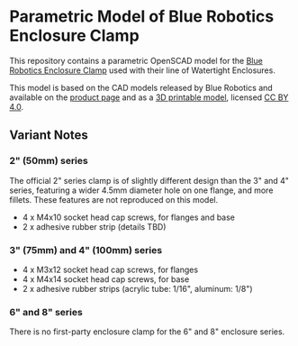# Parametric Model of Blue Robotics Enclosure Clamp

This repository contains a parametric OpenSCAD model for the [Blue Robotics Enclosure Clamp][store] used with their line of Watertight Enclosures.

This model is based on the CAD models released by Blue Robotics and available on the [product page][store] and as a [3D printable model][printable], licensed [CC BY 4.0][license].


## Variant Notes

### 2" (50mm) series

The official 2" series clamp is of slightly different design than the 3" and 4" series, featuring a wider 4.5mm diameter hole on one flange, and more fillets. These features are not reproduced on this model.

  * 4 x M4x10 socket head cap screws, for flanges and base
  * 2 x adhesive rubber strip (details TBD)


### 3" (75mm) and 4" (100mm) series

  * 4 x M3x12 socket head cap screws, for flanges
  * 4 x M4x14 socket head cap screws, for base
  * 2 x adhesive rubber strips (acrylic tube: 1/16", aluminum: 1/8")


### 6" and 8" series

There is no first-party enclosure clamp for the 6" and 8" enclosure series.



[license]: https://creativecommons.org/licenses/by/4.0/
[printable]: https://www.printables.com/model/397769-watertight-enclosure-clamps
[store]: https://bluerobotics.com/store/watertight-enclosures/enclosure-clamp/
